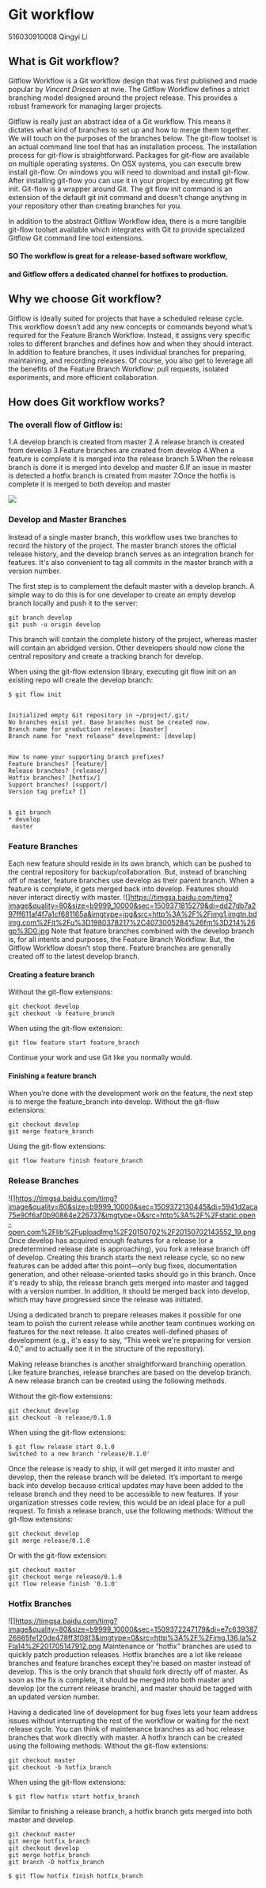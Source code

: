 # Git workflow

516030910008 Qingyi Li


## What is Git workflow?

Gitflow Workflow is a Git workflow design that was first published and made popular by *Vincent Driessen* at nvie. The Gitflow Workflow defines a strict branching model designed around the project release. This provides a robust framework for managing larger projects. 

Gitflow is really just an abstract idea of a Git workflow. This means it dictates what kind of branches to set up and how to merge them together. We will touch on the purposes of the branches below. The git-flow toolset is an actual command line tool that has an installation process. The installation process for git-flow is straightforward. Packages for git-flow are available on multiple operating systems. On OSX systems, you can execute brew install git-flow. On windows you will need to download and install git-flow. After installing git-flow you can use it in your project by executing git flow init. Git-flow is a wrapper around Git. The git flow init command is an extension of the default git init command and doesn't change anything in your repository other than creating branches for you.

In addition to the abstract Gitflow Workflow idea, there is a more tangible git-flow toolset available which integrates with Git to provide specialized Gitflow Git command line tool extensions.

#### SO The workflow is great for a release-based software workflow,
#### and Gitflow offers a dedicated channel for hotfixes to production.



## Why we choose Git workflow?

Gitflow is ideally suited for projects that have a scheduled release cycle. This workflow doesn’t add any new concepts or commands beyond what’s required for the Feature Branch Workflow. Instead, it assigns very specific roles to different branches and defines how and when they should interact. In addition to feature branches, it uses individual branches for preparing, maintaining, and recording releases. Of course, you also get to leverage all the benefits of the Feature Branch Workflow: pull requests, isolated experiments, and more efficient collaboration.



## How does Git workflow works?

### The overall flow of Gitflow is:
1.A develop branch is created from master
2.A release branch is created from develop
3.Feature branches are created from develop
4.When a feature is complete it is merged into the release branch
5.When the release branch is done it is merged into develop and master
6.If an issue in master is detected a hotfix branch is created from master
7.Once the hotfix is complete it is merged to both develop and master

![](https://timgsa.baidu.com/timg?image&quality=80&size=b9999_10000&sec=1509358706581&di=cda96a2856e0eafff896df86039b5166&imgtype=0&src=http%3A%2F%2Fimg.136.la%2Fla14%2F201705147912.png)


### Develop and Master Branches

Instead of a single master branch, this workflow uses two branches to record the history of the project. The master branch stores the official release history, and the develop branch serves as an integration branch for features. It's also convenient to tag all commits in the master branch with a version number.

The first step is to complement the default master with a develop branch. A simple way to do this is for one developer to create an empty develop branch locally and push it to the server:
```
git branch develop
git push -u origin develop
```
This branch will contain the complete history of the project, whereas master will contain an abridged version. Other developers should now clone the central repository and create a tracking branch for develop.

When using the git-flow extension library, executing git flow init on an existing repo will create the develop branch:
```
$ git flow init


Initialized empty Git repository in ~/project/.git/
No branches exist yet. Base branches must be created now.
Branch name for production releases: [master]
Branch name for "next release" development: [develop]


How to name your supporting branch prefixes?
Feature branches? [feature/]
Release branches? [release/]
Hotfix branches? [hotfix/]
Support branches? [support/]
Version tag prefix? []


$ git branch
* develop
 master
 ```


 ### Feature Branches

Each new feature should reside in its own branch, which can be pushed to the central repository for backup/collaboration. But, instead of branching off of master, feature branches use develop as their parent branch. When a feature is complete, it gets merged back into develop. Features should never interact directly with master.
![]https://timgsa.baidu.com/timg?image&quality=80&size=b9999_10000&sec=1509371815279&di=dd27db7a297ff611af4f7a1cf681165a&imgtype=jpg&src=http%3A%2F%2Fimg1.imgtn.bdimg.com%2Fit%2Fu%3D1980378217%2C4073005284%26fm%3D214%26gp%3D0.jpg
Note that feature branches combined with the develop branch is, for all intents and purposes, the Feature Branch Workflow. But, the Gitflow Workflow doesn’t stop there.
Feature branches are generally created off to the latest develop branch.

#### Creating a feature branch
Without the git-flow extensions:
```
git checkout develop
git checkout -b feature_branch
```
When using the git-flow extension:
```
git flow feature start feature_branch
```
Continue your work and use Git like you normally would.

#### Finishing a feature branch
When you’re done with the development work on the feature, the next step is to merge the feature_branch into develop.
Without the git-flow extensions:
```
git checkout develop
git merge feature_branch
```
Using the git-flow extensions:
```
git flow feature finish feature_branch
```


### Release Branches
![]https://timgsa.baidu.com/timg?image&quality=80&size=b9999_10000&sec=1509372130445&di=5941d2aca75e90f6af0b90864e226737&imgtype=0&src=http%3A%2F%2Fstatic.open-open.com%2Flib%2FuploadImg%2F20150702%2F20150702143552_19.png
Once develop has acquired enough features for a release (or a predetermined release date is approaching), you fork a release branch off of develop. Creating this branch starts the next release cycle, so no new features can be added after this point—only bug fixes, documentation generation, and other release-oriented tasks should go in this branch. Once it's ready to ship, the release branch gets merged into master and tagged with a version number. In addition, it should be merged back into develop, which may have progressed since the release was initiated.

Using a dedicated branch to prepare releases makes it possible for one team to polish the current release while another team continues working on features for the next release. It also creates well-defined phases of development (e.g., it's easy to say, “This week we're preparing for version 4.0,” and to actually see it in the structure of the repository).

Making release branches is another straightforward branching operation. Like feature branches, release branches are based on the develop branch. A new release branch can be created using the following methods.

Without the git-flow extensions:
```
git checkout develop
git checkout -b release/0.1.0
```
When using the git-flow extensions:
```
$ git flow release start 0.1.0
Switched to a new branch 'release/0.1.0'
```
Once the release is ready to ship, it will get merged it into master and develop, then the release branch will be deleted. It’s important to merge back into develop because critical updates may have been added to the release branch and they need to be accessible to new features. If your organization stresses code review, this would be an ideal place for a pull request.
To finish a release branch, use the following methods:
Without the git-flow extensions:
```	
git checkout develop
git merge release/0.1.0
```
Or with the git-flow extension:
```
git checkout master
git checkout merge release/0.1.0
git flow release finish '0.1.0'
```


### Hotfix Branches
![]https://timgsa.baidu.com/timg?image&quality=80&size=b9999_10000&sec=1509372247179&di=e7c63938726865fe120de478ff3f08f3&imgtype=0&src=http%3A%2F%2Fimg.136.la%2Fla14%2F201705147912.png
Maintenance or “hotfix” branches are used to quickly patch production releases. Hotfix branches are a lot like release branches and feature branches except they're based on master instead of develop. This is the only branch that should fork directly off of master. As soon as the fix is complete, it should be merged into both master and develop (or the current release branch), and master should be tagged with an updated version number.

Having a dedicated line of development for bug fixes lets your team address issues without interrupting the rest of the workflow or waiting for the next release cycle. You can think of maintenance branches as ad hoc release branches that work directly with master. A hotfix branch can be created using the following methods:
Without the git-flow extensions:
```
git checkout master
git checkout -b hotfix_branch
```
When using the git-flow extensions: 
```
$ git flow hotfix start hotfix_branch
```
Similar to finishing a release branch, a hotfix branch gets merged into both master and develop.
```
git checkout master
git merge hotfix_branch
git checkout develop
git merge hotfix_branch
git branch -D hotfix_branch
```
```
$ git flow hotfix finish hotfix_branch
```
